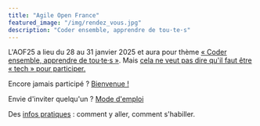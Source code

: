```yaml
---
title: "Agile Open France"
featured_image: "/img/rendez_vous.jpg"
description: "Coder ensemble, apprendre de tou·te·s"
---
```


L'AOF25 a lieu du 28 au 31 janvier 2025 et aura pour thème [« Coder ensemble, apprendre de tou·te·s »](/esprit/). Mais [cela ne veut pas dire qu'il faut être « tech » pour participer.](/premiere/#faut-il-être-tech-pour-participer-)

Encore jamais participé ? [Bienvenue !](premiere)

Envie d'inviter quelqu'un ? [Mode d'emploi](inviter)

Des [infos pratiques](pratique) : comment y aller, comment s'habiller.

